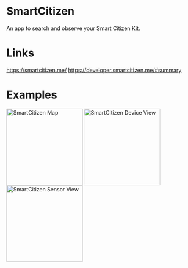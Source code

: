 # SmartCitizen
An app to search and observe your Smart Citizen Kit.

# Links
https://smartcitizen.me/
https://developer.smartcitizen.me/#summary

# Examples
<img src="https://user-images.githubusercontent.com/3508661/149336291-f546c84e-3f01-4910-984d-b7f8d5b041dc.png" alt="SmartCitizen Map" align="left" width="200">
<img src="https://user-images.githubusercontent.com/3508661/151344463-f721532f-745e-47b9-920d-29012f68bca4.png" alt="SmartCitizen Device View" align="left" width="200">
<img src="https://user-images.githubusercontent.com/3508661/151344112-21f85bfa-cb17-4f40-89f4-effcd40f35cc.png" alt="SmartCitizen Sensor View" align="center" width="200">
